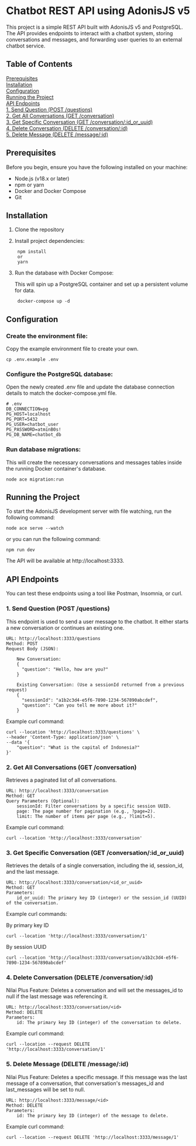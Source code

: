 # Chatbot REST API using AdonisJS v5

This project is a simple REST API built with AdonisJS v5 and PostgreSQL. The API provides endpoints to interact with a chatbot system, storing conversations and messages, and forwarding user queries to an external chatbot service.

## Table of Contents

[Prerequisites](#prerequisites)\
[Installation](#installation)\
[Configuration](#configuration)\
[Running the Project](#running-the-project)\
[API Endpoints](#api-endpoints)\
[1. Send Question (POST /questions)](#1-send-question-post-questions)\
[2. Get All Conversations (GET /conversation)](#2-get-all-conversations-get-conversation)\
[3. Get Specific Conversation (GET /conversation/:id_or_uuid)](#3-get-specific-conversation-get-conversationid_or_uuid)\
[4. Delete Conversation (DELETE /conversation/:id)](#4-delete-conversation-delete-conversationid)\
[5. Delete Message (DELETE /message/:id)](#5-delete-message-delete-messageid)

## Prerequisites

Before you begin, ensure you have the following installed on your machine:

- Node.js (v18.x or later)
- npm or yarn
- Docker and Docker Compose
- Git

## Installation

1. Clone the repository

2. Install project dependencies:

        npm install
        or
        yarn

3. Run the database with Docker Compose:

    This will spin up a PostgreSQL container and set up a persistent volume for data.

        docker-compose up -d

## Configuration

### Create the environment file:

Copy the example environment file to create your own.

    cp .env.example .env

### Configure the PostgreSQL database:
    
Open the newly created .env file and update the database connection details to match the docker-compose.yml file.

    # .env
    DB_CONNECTION=pg
    PG_HOST=localhost
    PG_PORT=5432
    PG_USER=chatbot_user
    PG_PASSWORD=atminB0s!
    PG_DB_NAME=chatbot_db

### Run database migrations:    
This will create the necessary conversations and messages tables inside the running Docker container's database.

    node ace migration:run

## Running the Project

To start the AdonisJS development server with file watching, run the following command:

    node ace serve --watch

or you can run the following command:

    npm run dev

The API will be available at http://localhost:3333.

## API Endpoints

You can test these endpoints using a tool like Postman, Insomnia, or curl.
### 1. Send Question (POST /questions)

This endpoint is used to send a user message to the chatbot. It either starts a new conversation or continues an existing one.

    URL: http://localhost:3333/questions
    Method: POST
    Request Body (JSON):

        New Conversation:
        {
          "question": "Hello, how are you?"
        }

        Existing Conversation: (Use a sessionId returned from a previous request)
        {
          "sessionId": "a1b2c3d4-e5f6-7890-1234-567890abcdef",
          "question": "Can you tell me more about it?"
        }

Example curl command:

    curl --location 'http://localhost:3333/questions' \
    --header 'Content-Type: application/json' \
    --data '{
        "question": "What is the capital of Indonesia?"
    }'

### 2. Get All Conversations (GET /conversation)

Retrieves a paginated list of all conversations.

    URL: http://localhost:3333/conversation
    Method: GET
    Query Parameters (Optional):
        sessionId: Filter conversations by a specific session UUID.
        page: The page number for pagination (e.g., ?page=2).
        limit: The number of items per page (e.g., ?limit=5).

Example curl command:

    curl --location 'http://localhost:3333/conversation'

### 3. Get Specific Conversation (GET /conversation/:id_or_uuid)

Retrieves the details of a single conversation, including the id, session_id, and the last message.

    URL: http://localhost:3333/conversation/<id_or_uuid>
    Method: GET
    Parameters:
        id_or_uuid: The primary key ID (integer) or the session_id (UUID) of the conversation.

Example curl commands:

By primary key ID

    curl --location 'http://localhost:3333/conversation/1'

By session UUID

    curl --location 'http://localhost:3333/conversation/a1b2c3d4-e5f6-7890-1234-567890abcdef'

### 4. Delete Conversation (DELETE /conversation/:id)

Nilai Plus Feature: Deletes a conversation and will set the messages_id to null if the last message was referencing it.

    URL: http://localhost:3333/conversation/<id>
    Method: DELETE
    Parameters:
        id: The primary key ID (integer) of the conversation to delete.

Example curl command:

    curl --location --request DELETE 'http://localhost:3333/conversation/1'

### 5. Delete Message (DELETE /message/:id)

Nilai Plus Feature: Deletes a specific message. If this message was the last message of a conversation, that conversation's messages_id and last_messages will be set to null.

    URL: http://localhost:3333/message/<id>
    Method: DELETE
    Parameters:
        id: The primary key ID (integer) of the message to delete.

Example curl command:

    curl --location --request DELETE 'http://localhost:3333/message/1'
